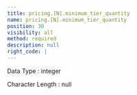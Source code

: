 ```yaml
---
title: pricing.[N].minimum_tier_quantity
name: pricing.[N].minimum_tier_quantity
position: 30
visibility: all
method: required
description: null
right_code: |
---
```


Data Type
: integer

Character Length
: null

